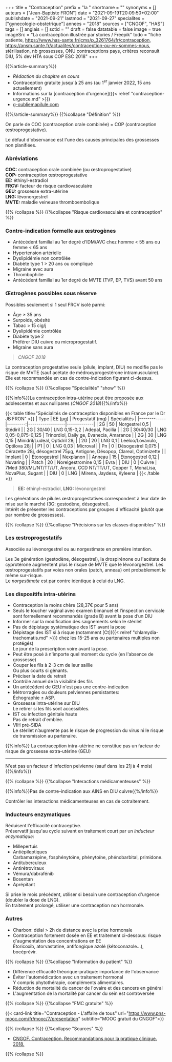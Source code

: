+++
title = "Contraception"
prefix = "la "
shortname = ""
synonyms = []
auteurs = ["Jean-Baptiste FRON"]
date = "2021-09-19T20:09:50+02:00"
publishdate = "2021-09-21"
lastmod = "2021-09-27"
specialites = ["gynecologie-obstetrique"]
annees = "2018"
sources = ["CNGOF", "HAS"]
tags = []
anglais = []
sctid = ""
draft = false
datatable = false
image = true
imageSrc = "La contraception illustrée par stories / Freepik"
todo = "fiche patiente, https://www.has-sante.fr/jcms/p_3261764/fr/contraception, https://ansm.sante.fr/actualites/contraception-ou-en-sommes-nous, stérilisation, nb grossesses, ONU contraceptions pays, critères reconsult DIU, 5% dev HTA sous COP ESC 2018"
+++

{{%article-summary%}}

- *Rédaction du chapitre en cours*
- Contraception gratuite jusqu'à 25 ans (au 1<sup>er</sup> janvier 2022, 15 ans actuellement)
- Informations sur la [contraception d'urgence]({{< relref "contraception-urgence.md" >}})
- [g-oubliemapilule.com](http://g-oubliemapilule.com/)

{{%/article-summary%}}
{{%collapse "Définition" %}}

On parle de COC  (contraception orale combinée) = COP (contraception œstroprogestative).

Le défaut d'observance est l'une des causes principales des grossesses non planifiées.

### Abréviations

**COC:** contraception orale combinée (ou œstroprogestative)  
**COP:** contraception œstroprogestative  
**EE:** éthinyl-estradiol  
**FRCV:** facteur de risque cardiovasculaire  
**GEU:** grossesse extra-utérine  
**LNG:** lévonorgestrel  
**MVTE:** maladie veineuse thromboembolique

{{% /collapse %}}
{{%collapse "Risque cardiovasculaire et contraception" %}}

### Contre-indication formelle aux œstrogènes

- Antécédent familial au 1er degré d'IDM/AVC chez homme < 55 ans ou femme < 65 ans
- Hypertension artérielle
- Dyslipidémie non contrôlée
- Diabète type 1 > 20 ans ou compliqué
- Migraine avec aura
- Thrombophilie
- Antécédent familial au 1er degré de MVTE (TVP, EP, TVS) avant 50 ans

### Œstrogènes possibles sous réserve

Possibles seulement si 1 seul FRCV isolé parmi:

- Âge ≥ 35 ans
- Surpoids, obésité
- Tabac > 15 cig/j
- Dyslipidémie contrôlée
- Diabète type 2  
Préférer DIU cuivre ou microprogestatif.
- Migraine sans aura

> *CNGOF 2018*

La contraception progestative seule (pilule, implant, DIU) ne modifie pas le risque de MVTE (sauf acétate de médroxyprogestérone intramusculaire). Elle est recommandée en cas de contre-indication figurant ci-dessus.

{{% /collapse %}}
{{%collapse "Spécialités" "show" %}}

{{%info%}}La contraception intra-utérine peut être proposée aux adolescentes et aux nullipares (*CNGOF 2018*){{%/info%}}

{{< table title="Spécialités de contraception disponibles en France par le Dr JB FRON" >}}
| Type        | EE (µg) | Progestatif (mg) | Spécialités |
|-------------|---------:|------------------|-------------|
| 2G          | 50       | Norgestrel 0,5   | Stédiril      |
| 2G          | 30/40    | LNG 0,15-0,2     | Adepal, Pacilia |
| 2G          | 30/40/30 | LNG 0,05-0,075-0,125 | Trinordiol, Daily ge, Evanecia, Amarance |
| 2G          | 30       | LNG 0,15         | Minidril/Ludeal, Optidril 28j |
| 2G          | 20       | LNG 0,1          | Leeloo/Lovavulo, Optilova 28j |
| P1          | 0        | LNG 0,03         | Microval    |
| Pn          | 0        | Désogestrel 0,075 | Cérazette 28j, désogestrel 75µg, Antigone, Désopop, Clareal, Optimizette |
| Implant     | 0        | Etonogestrel     | Nexplanon    |
| Anneau      | 15       | Etonogestrel 0,12 | Nuvaring    |
| Patch       | 20       | Norelgestromine 0,15 | Evra     |
| DIU         | 0       | Cuivre             | 7Med 380/ML/NT/TT/UT, Ancora, CCD NT/TT/UT, Copper T, MonaLisa, NovaPlus, Sugant |
| DIU         | 0       | LNG                | Mirena, Jaydess, Kyleena |
{{< /table >}}

> **EE:** éthinyl-estradiol, **LNG:** lévonorgestrel

Les générations de pilules œstroprogestatives correspondent à leur date de mise sur le marché (3G: gestodène, désogestrel).  
Intérêt de présenter les contraceptions par groupes d'efficacité (plutôt que par nombre de grossesses).

{{% /collapse %}}
{{%collapse "Précisions sur les classes disponibles" %}}

### Les œstroprogestatifs

Associée au lévonorgestrel ou au norgestimate en première intention.

Les 3e génération (gestodène, désogestrel), la drospirénone ou l'acétate de cyprotérone augmentent plus le risque de MVTE que le lévonorgestrel. Les œstroprogestatifs par voies non orales (patch, anneau) ont probablement le même sur-risque.  
Le *norgestimate* est par contre identique à celui du LNG.

### Les dispositifs intra-utérins

- Contraception la moins chère (28,37€ pour 5 ans)
- Seuls le toucher vaginal avec examen bimanuel et l’inspection cervicale sont formellement recommandés (grade B) avant la pose d’un DIU
- Informer sur la modification des saignements selon le stérilet
- Pas de dépistage systématique des IST avant la pose
- Dépistage des IST si à risque (notamment [Ct]({{< relref "chlamydia-trachomatis.md" >}}) chez les 15-25 ans ou partenaires multiples non protégés)  
Le jour de la prescription voire avant la pose.
- Peut être posé à n'importe quel moment du cycle (en l'absence de grossesse)
- Couper les fils à 2-3 cm de leur saillie  
Ou plus courts si gênants.
- Préciser la date du retrait
- Contrôle annuel de la visibilité des fils
- Un antécédent de GEU n'est pas une contre-indication
- Métrorragies ou douleurs pelviennes persistantes:  
Échographie ± ASP.
- Grossesse intra-utérine sur DIU  
Le retirer si les fils sont accessibles.
- IST ou infection génitale haute  
Pas de retrait d'emblée.
- VIH pré-SIDA  
Le stérilet n’augmente pas le risque de progression du virus ni le risque de transmission au partenaire.

{{%info%}}
La contraception intra-utérine ne constitue pas un facteur de risque de grossesse extra-utérine (GEU)

---

N'est pas un facteur d'infection pelvienne (sauf dans les 21j à 4 mois)
{{%/info%}}

{{% /collapse %}}
{{%collapse "Interactions médicamenteuses" %}}

{{%info%}}Pas de contre-indication aux AINS en DIU cuivre{{%/info%}}

Contrôler les interactions médicamenteuses en cas de cotraitement.

### Inducteurs enzymatiques

Réduisent l'efficacité contraceptive.  
Préservatif jusqu'au cycle suivant en traitement court par un *inducteur enzymatique*:

- Millepertuis
- Antiépileptiques  
Carbamazépine, fosphénytoïne, phénytoïne, phénobarbital, primidone.
- Antituberculeux
- Antirétroviraux
- Vémura/dabrafénib
- Bosentan
- Aprépitant

Si prise le mois précédent, utiliser si besoin une contraception d'urgence (doubler la dose de LNG).  
En traitement prolongé, utiliser une contraception non hormonale.

### Autres

- Charbon: délai > 2h de distance avec la prise hormonale
- Contraception fortement dosée en EE et traitement ci-dessous: risque d'augmentation des concentrations en EE  
Étoricoxib, atorvastatine, antifongique azolé (kétoconazole...), bocéprévir.

{{% /collapse %}}
{{%collapse "Information du patient" %}}

- Différence efficacité théorique-pratique: importance de l'observance
- Éviter l'automédication avec un traitement hormonal  
Y compris phytothérapie, compléments alimentaires.
- Réduction de mortalité du cancer de l'ovaire et des cancers en général
- L'augmentation de la mortalité par cancer du sein est controversée

{{% /collapse %}}
{{%collapse "FMC gratuite" %}}

{{< card-link title="Contraception - L'affaire de tous" url="https://www.pns-mooc.com/fr/mooc/7/presentation" subtitle="MOOC gratuit du CNGOF">}}

{{% /collapse %}}
{{%collapse "Sources" %}}

- [CNGOF. Contraception. Recommandations pour la pratique clinique. 2018.](http://www.cngof.fr/pratiques-cliniques/recommandations-pour-la-pratique-clinique/apercu?path=RPC%2BCOLLEGE%252F2018%252FCNGOF_RPC_2018-CONTRACEPTION.pdf&i=21002)

{{% /collapse %}}
